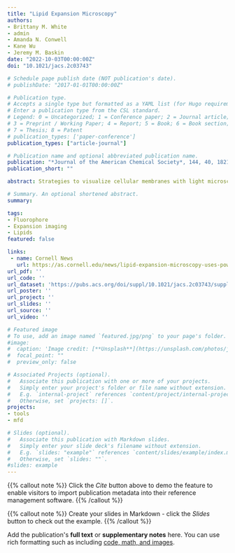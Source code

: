 ```yaml
---
title: "Lipid Expansion Microscopy"
authors:
- Brittany M. White
- admin
- Amanda N. Conwell
- Kane Wu
- Jeremy M. Baskin
date: "2022-10-03T00:00:00Z"
doi: "10.1021/jacs.2c03743"

# Schedule page publish date (NOT publication's date).
# publishDate: "2017-01-01T00:00:00Z"

# Publication type.
# Accepts a single type but formatted as a YAML list (for Hugo requirements).
# Enter a publication type from the CSL standard.
# Legend: 0 = Uncategorized; 1 = Conference paper; 2 = Journal article;
# 3 = Preprint / Working Paper; 4 = Report; 5 = Book; 6 = Book section;
# 7 = Thesis; 8 = Patent
# publication_types: ['paper-conference']
publication_types: ["article-journal"]

# Publication name and optional abbreviated publication name.
publication: "*Journal of the American Chemical Society*, 144, 40, 18212-18217"
publication_short: ""

abstract: Strategies to visualize cellular membranes with light microscopy are restricted by the diffraction limit of light, which far exceeds the dimensions of lipid bilayers. Here, we describe a method for super-resolution imaging of metabolically labeled phospholipids within cellular membranes. Guided by the principles of expansion microscopy, we develop an all-small molecule approach that enables direct chemical anchoring of bioorthogonally labeled phospholipids into a hydrogel network and is capable of super-resolution imaging of cellular membranes. We apply this method, termed lipid expansion microscopy (LExM), to visualize organelle membranes with precision, including a unique class of membrane-bound structures known as nuclear invaginations. Compatible with standard confocal microscopes, LExM will be widely applicable for super-resolution imaging of phospholipids and cellular membranes in numerous physiological contexts.

# Summary. An optional shortened abstract.
summary:

tags:
- Fluorophore
- Expansion imaging
- Lipids
featured: false

links:
 - name: Cornell News
   url: https://as.cornell.edu/news/lipid-expansion-microscopy-uses-power-click-chemistry
url_pdf: ''
url_code: ''
url_dataset: 'https://pubs.acs.org/doi/suppl/10.1021/jacs.2c03743/suppl_file/ja2c03743_si_001.pdf'
url_poster: ''
url_project: ''
url_slides: ''
url_source: ''
url_video: ''

# Featured image
# To use, add an image named `featured.jpg/png` to your page's folder.
#image:
#  caption: 'Image credit: [**Unsplash**](https://unsplash.com/photos/jdD8gXaTZsc)'
#  focal_point: ""
#  preview_only: false

# Associated Projects (optional).
#   Associate this publication with one or more of your projects.
#   Simply enter your project's folder or file name without extension.
#   E.g. `internal-project` references `content/project/internal-project/index.md`.
#   Otherwise, set `projects: []`.
projects:
- tools
- mfd

# Slides (optional).
#   Associate this publication with Markdown slides.
#   Simply enter your slide deck's filename without extension.
#   E.g. `slides: "example"` references `content/slides/example/index.md`.
#   Otherwise, set `slides: ""`.
#slides: example
---
```


{{% callout note %}}
Click the *Cite* button above to demo the feature to enable visitors to import publication metadata into their reference management software.
{{% /callout %}}

{{% callout note %}}
Create your slides in Markdown - click the *Slides* button to check out the example.
{{% /callout %}}

Add the publication's **full text** or **supplementary notes** here. You can use rich formatting such as including [code, math, and images](https://docs.hugoblox.com/content/writing-markdown-latex/).